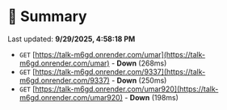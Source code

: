 # 📖 Summary
Last updated: **9/29/2025, 4:58:18 PM**

- `GET` [https://talk-m6gd.onrender.com/umar](https://talk-m6gd.onrender.com/umar) - **Down** (268ms)
- `GET` [https://talk-m6gd.onrender.com/9337](https://talk-m6gd.onrender.com/9337) - **Down** (250ms)
- `GET` [https://talk-m6gd.onrender.com/umar920](https://talk-m6gd.onrender.com/umar920) - **Down** (198ms)
